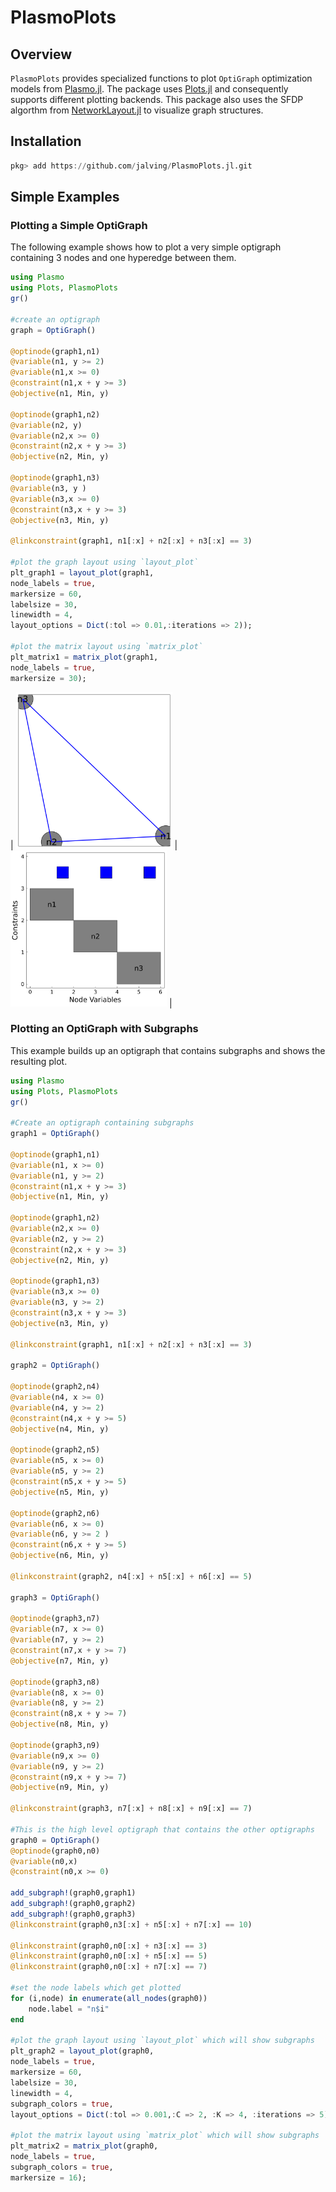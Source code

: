 # PlasmoPlots

## Overview
`PlasmoPlots` provides specialized functions to plot `OptiGraph` optimization models from [Plasmo.jl](https://zavalab.github.io/Plasmo.jl).
The package uses [Plots.jl](https://github.com/JuliaPlots/Plots.jl) and consequently supports different plotting backends.  This package also uses the SFDP algorthm from [NetworkLayout.jl](https://github.com/JuliaGraphs/NetworkLayout.jl)
to visualize graph structures.

## Installation

```julia
pkg> add https://github.com/jalving/PlasmoPlots.jl.git
```

## Simple Examples

### Plotting a Simple OptiGraph

The following example shows how to plot a very simple optigraph containing 3 nodes and one hyperedge between them.
```julia
using Plasmo
using Plots, PlasmoPlots
gr()

#create an optigraph
graph = OptiGraph()

@optinode(graph1,n1)
@variable(n1, y >= 2)
@variable(n1,x >= 0)
@constraint(n1,x + y >= 3)
@objective(n1, Min, y)

@optinode(graph1,n2)
@variable(n2, y)
@variable(n2,x >= 0)
@constraint(n2,x + y >= 3)
@objective(n2, Min, y)

@optinode(graph1,n3)
@variable(n3, y )
@variable(n3,x >= 0)
@constraint(n3,x + y >= 3)
@objective(n3, Min, y)

@linkconstraint(graph1, n1[:x] + n2[:x] + n3[:x] == 3)

#plot the graph layout using `layout_plot`
plt_graph1 = layout_plot(graph1,
node_labels = true,
markersize = 60,
labelsize = 30,
linewidth = 4,
layout_options = Dict(:tol => 0.01,:iterations => 2));

#plot the matrix layout using `matrix_plot`
plt_matrix1 = matrix_plot(graph1,
node_labels = true,
markersize = 30);
```

| <img src="assets/simple_plot_layout.png" width="250" height="250"> |  <img src="assets/simple_matrix_layout.png" width="250" height="250"> |

<!-- ![](assets/simple_plot_layout.png =100x100) -->

<!-- | ![][layout1-url]     | ![][matrix1-url]     | -->

### Plotting an OptiGraph with Subgraphs
This example builds up an optigraph that contains subgraphs and shows the resulting plot.
```julia
using Plasmo
using Plots, PlasmoPlots
gr()

#Create an optigraph containing subgraphs
graph1 = OptiGraph()

@optinode(graph1,n1)
@variable(n1, x >= 0)
@variable(n1, y >= 2)
@constraint(n1,x + y >= 3)
@objective(n1, Min, y)

@optinode(graph1,n2)
@variable(n2,x >= 0)
@variable(n2, y >= 2)
@constraint(n2,x + y >= 3)
@objective(n2, Min, y)

@optinode(graph1,n3)
@variable(n3,x >= 0)
@variable(n3, y >= 2)
@constraint(n3,x + y >= 3)
@objective(n3, Min, y)

@linkconstraint(graph1, n1[:x] + n2[:x] + n3[:x] == 3)

graph2 = OptiGraph()

@optinode(graph2,n4)
@variable(n4, x >= 0)
@variable(n4, y >= 2)
@constraint(n4,x + y >= 5)
@objective(n4, Min, y)

@optinode(graph2,n5)
@variable(n5, x >= 0)
@variable(n5, y >= 2)
@constraint(n5,x + y >= 5)
@objective(n5, Min, y)

@optinode(graph2,n6)
@variable(n6, x >= 0)
@variable(n6, y >= 2 )
@constraint(n6,x + y >= 5)
@objective(n6, Min, y)

@linkconstraint(graph2, n4[:x] + n5[:x] + n6[:x] == 5)

graph3 = OptiGraph()

@optinode(graph3,n7)
@variable(n7, x >= 0)
@variable(n7, y >= 2)
@constraint(n7,x + y >= 7)
@objective(n7, Min, y)

@optinode(graph3,n8)
@variable(n8, x >= 0)
@variable(n8, y >= 2)
@constraint(n8,x + y >= 7)
@objective(n8, Min, y)

@optinode(graph3,n9)
@variable(n9,x >= 0)
@variable(n9, y >= 2)
@constraint(n9,x + y >= 7)
@objective(n9, Min, y)

@linkconstraint(graph3, n7[:x] + n8[:x] + n9[:x] == 7)

#This is the high level optigraph that contains the other optigraphs
graph0 = OptiGraph()
@optinode(graph0,n0)
@variable(n0,x)
@constraint(n0,x >= 0)

add_subgraph!(graph0,graph1)
add_subgraph!(graph0,graph2)
add_subgraph!(graph0,graph3)
@linkconstraint(graph0,n3[:x] + n5[:x] + n7[:x] == 10)

@linkconstraint(graph0,n0[:x] + n3[:x] == 3)
@linkconstraint(graph0,n0[:x] + n5[:x] == 5)
@linkconstraint(graph0,n0[:x] + n7[:x] == 7)

#set the node labels which get plotted
for (i,node) in enumerate(all_nodes(graph0))
    node.label = "n$i"
end

#plot the graph layout using `layout_plot` which will show subgraphs
plt_graph2 = layout_plot(graph0,
node_labels = true,
markersize = 60,
labelsize = 30,
linewidth = 4,
subgraph_colors = true,
layout_options = Dict(:tol => 0.001,:C => 2, :K => 4, :iterations => 5));

#plot the matrix layout using `matrix_plot` which will show subgraphs
plt_matrix2 = matrix_plot(graph0,
node_labels = true,
subgraph_colors = true,
markersize = 16);
```
<!-- [layout1-url]: assets/simple_plot_layout.png =250x250 -->
[matrix1-url]: assets/simple_matrix_layout.png
